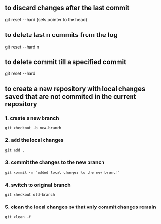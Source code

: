 ## to discard changes after the last commit 
git reset --hard
(sets pointer to the head)

## to delete last n commits from the log
git reset --hard n

## to delete commit till a specified commit 
git reset --hard <commit-hash>

## to create a new repository with local changes saved that are not commited in the current repository 
### 1. create a new branch
`git checkout -b new-branch`

### 2. add the local changes
`git add .`

### 3. commit the changes to the new branch
`git commit -m "added local changes to the new branch"`

### 4. switch to original branch
`git checkout old-branch`

### 5. clean the local changes so that only commit changes remain
`git clean -f`

